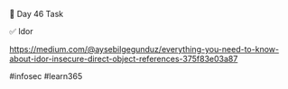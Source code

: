 🎯 Day 46 Task


✅ Idor


https://medium.com/@aysebilgegunduz/everything-you-need-to-know-about-idor-insecure-direct-object-references-375f83e03a87


#infosec #learn365
